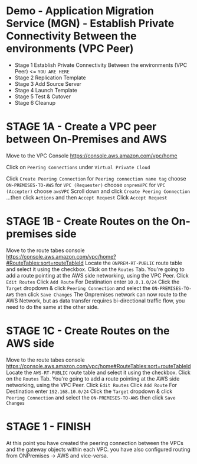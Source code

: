 # Demo - Application Migration Service (MGN) - Establish Private Connectivity Between the environments (VPC Peer)

- Stage 1 Establish Private Connectivity Between the environments (VPC Peer) <= `YOU ARE HERE`
- Stage 2 Replication Template
- Stage 3 Add Source Server
- Stage 4 Launch Template
- Stage 5 Test & Cutover
- Stage 6 Cleanup

# STAGE 1A - Create a VPC peer between On-Premises and AWS

Move to the VPC Console https://console.aws.amazon.com/vpc/home

Click on `Peering Connections` under `Virtual Private Cloud`

Click `Create Peering Connection`
for `Peering connection name tag` choose `ON-PREMISES-TO-AWS`
for `VPC (Requester)` choose `onpremVPC`
for `VPC (Accepter)` choose `awsVPC`
Scroll down and click `Create Peering Connection`
...then click `Actions` and then `Accept Request`
Click `Accept Request`


# STAGE 1B - Create Routes on the On-premises side
Move to the route tabes console https://console.aws.amazon.com/vpc/home?#RouteTables:sort=routeTableId
Locate the `ONPREM-RT-PUBLIC` route table and select it using the checkbox.
Click on the `Routes` Tab.
You're going to add a route pointing at the AWS side networking, using the VPC Peer.
Click `Edit Routes`
Click `Add Route`
For Destination enter `10.0.1.0/24`
Click the `Target` dropdown & click `Peering Connection` and select the `ON-PREMISES-TO-AWS` then click `Save Changes`
The Onpremises network can now route to the AWS Network, but as data transfer requires bi-directional traffic flow, you need to do the same at the other side.

# STAGE 1C - Create Routes on the AWS side
Move to the route tabes console https://console.aws.amazon.com/vpc/home#RouteTables:sort=routeTableId
Locate the `AWS-RT-PUBLIC` route table and select it using the checkbox.
Click on the `Routes` Tab.
You're going to add a route pointing at the AWS side networking, using the VPC Peer.
Click `Edit Routes`
Click `Add Route`
For Destination enter `192.168.10.0/24`
Click the `Target` dropdown & click `Peering Connection` and select the `ON-PREMISES-TO-AWS` then click `Save Changes`

# STAGE 1 - FINISH   

At this point you have created the peering connection between the VPCs and the gateway objects within each VPC.
you have also configured routing from ONPremises -> AWS and vice-versa.


